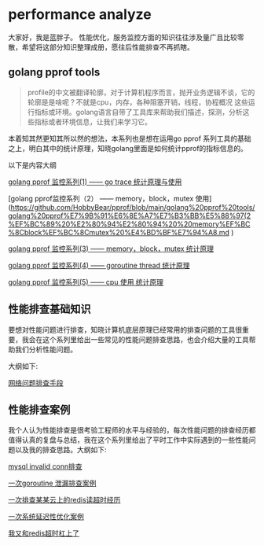 # performance analyze
大家好，我是蓝胖子。
性能优化，服务监控方面的知识往往涉及量广且比较零散，希望将这部分知识整理成册，愿往后性能排查不再抓瞎。


## golang pprof tools

> profile的中文被翻译轮廓，对于计算机程序而言，抛开业务逻辑不谈，它的轮廓是是啥呢？不就是cpu，内存，各种阻塞开销，线程，协程概况 这些运行指标或环境。golang语言自带了工具库来帮助我们描述，探测，分析这些指标或者环境信息，让我们来学习它。

本着知其然更知其所以然的想法，本系列也是想在运用go pprof 系列工具的基础之上，明白其中的统计原理，知晓golang里面是如何统计pprof的指标信息的。

以下是内容大纲

[golang pprof 监控系列(1) —— go trace 统计原理与使用](https://github.com/HobbyBear/pprof/blob/main/golang%20pprof%20tools/golang%20pprof%20%E7%9B%91%E6%8E%A7%E7%B3%BB%E5%88%97(1)%20%E2%80%94%E2%80%94%20go%20trace%20%E7%BB%9F%E8%AE%A1%E5%8E%9F%E7%90%86%E4%B8%8E%E4%BD%BF%E7%94%A8.md)

[golang pprof监控系列（2） —— memory，block，mutex 使用](https://github.com/HobbyBear/pprof/blob/main/golang%20pprof%20tools/golang%20pprof%E7%9B%91%E6%8E%A7%E7%B3%BB%E5%88%97(2%EF%BC%89%20%E2%80%94%E2%80%94%20%20memory%EF%BC%8Cblock%EF%BC%8Cmutex%20%E4%BD%BF%E7%94%A8.md )

[golang pprof 监控系列(3) —— memory，block，mutex 统计原理](https://github.com/HobbyBear/pprof/blob/main/golang%20pprof%20tools/golang%20pprof%20%E7%9B%91%E6%8E%A7%E7%B3%BB%E5%88%97(3)%20%E2%80%94%E2%80%94%20memory%EF%BC%8Cblock%EF%BC%8Cmutex%20%E7%BB%9F%E8%AE%A1%E5%8E%9F%E7%90%86.md )

[golang pprof 监控系列(4) —— goroutine thread 统计原理]( https://github.com/HobbyBear/pprof/blob/main/golang%20pprof%20tools/golang%20pprof%20%E7%9B%91%E6%8E%A7%E7%B3%BB%E5%88%97(4)%20%E2%80%94%E2%80%94%20goroutine%20thread%20%20%E7%BB%9F%E8%AE%A1%E5%8E%9F%E7%90%86.md)

[golang pprof 监控系列(5) —— cpu 使用 统计原理]( https://github.com/HobbyBear/pprof/blob/main/golang%20pprof%20tools/golang%20pprof%20%E7%9B%91%E6%8E%A7%E7%B3%BB%E5%88%97(5)%20%E2%80%94%E2%80%94%20cpu%20%E4%BD%BF%E7%94%A8%20%E7%BB%9F%E8%AE%A1%E5%8E%9F%E7%90%86.md )


## 性能排查基础知识

要想对性能问题进行排查，知晓计算机底层原理已经常用的排查问题的工具很重要，我会在这个系列里给出一些常见的性能问题排查思路，也会介绍大量的工具帮助我们分析性能问题。

大纲如下:

[网络问题排查手段]( https://github.com/HobbyBear/pprof/blob/main/Performance%20Troubleshooting%20Basics/%E7%BD%91%E7%BB%9C%E9%97%AE%E9%A2%98%E6%8E%92%E6%9F%A5%E6%89%8B%E6%AE%B5.md )



## 性能排查案例

我个人认为性能排查是很考验工程师的水平与经验的，每次性能问题的排查经历都值得认真的复盘与总结，我在这个系列里给出了平时工作中实际遇到的一些性能问题以及我的排查思路。大纲如下:

[mysql invalid conn排查](https://github.com/HobbyBear/pprof/blob/main/Performance%20troubleshooting%20case/mysql%20invalid%20conn%E6%8E%92%E6%9F%A5.md)

[一次goroutine 泄漏排查案例](https://github.com/HobbyBear/pprof/blob/main/Performance%20troubleshooting%20case/%E4%B8%80%E6%AC%A1goroutine%20%E6%B3%84%E6%BC%8F%E6%8E%92%E6%9F%A5%E6%A1%88%E4%BE%8B.md)

[一次排查某某云上的redis读超时经历](https://github.com/HobbyBear/pprof/blob/main/Performance%20troubleshooting%20case/%E4%B8%80%E6%AC%A1%E6%8E%92%E6%9F%A5%E6%9F%90%E6%9F%90%E4%BA%91%E4%B8%8A%E7%9A%84redis%E8%AF%BB%E8%B6%85%E6%97%B6%E7%BB%8F%E5%8E%86.md)

[一次系统延迟性优化案例]( https://github.com/HobbyBear/pprof/blob/main/Performance%20troubleshooting%20case/%E4%B8%80%E6%AC%A1%E7%B3%BB%E7%BB%9F%E5%BB%B6%E8%BF%9F%E6%80%A7%E4%BC%98%E5%8C%96%E6%A1%88%E4%BE%8B.md)

[我又和redis超时杠上了]( https://github.com/HobbyBear/pprof/blob/main/Performance%20troubleshooting%20case/%E6%88%91%E5%8F%88%E5%92%8Credis%E8%B6%85%E6%97%B6%E6%9D%A0%E4%B8%8A%E4%BA%86.md)

